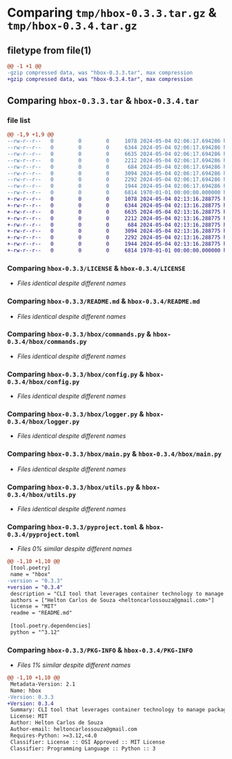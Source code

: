 # Comparing `tmp/hbox-0.3.3.tar.gz` & `tmp/hbox-0.3.4.tar.gz`

## filetype from file(1)

```diff
@@ -1 +1 @@
-gzip compressed data, was "hbox-0.3.3.tar", max compression
+gzip compressed data, was "hbox-0.3.4.tar", max compression
```

## Comparing `hbox-0.3.3.tar` & `hbox-0.3.4.tar`

### file list

```diff
@@ -1,9 +1,9 @@
--rw-r--r--   0        0        0     1078 2024-05-04 02:06:17.694286 hbox-0.3.3/LICENSE
--rw-r--r--   0        0        0     6344 2024-05-04 02:06:17.694286 hbox-0.3.3/README.md
--rw-r--r--   0        0        0     6635 2024-05-04 02:06:17.694286 hbox-0.3.3/hbox/commands.py
--rw-r--r--   0        0        0     2212 2024-05-04 02:06:17.694286 hbox-0.3.3/hbox/config.py
--rw-r--r--   0        0        0      684 2024-05-04 02:06:17.694286 hbox-0.3.3/hbox/logger.py
--rw-r--r--   0        0        0     3094 2024-05-04 02:06:17.694286 hbox-0.3.3/hbox/main.py
--rw-r--r--   0        0        0     2292 2024-05-04 02:06:17.694286 hbox-0.3.3/hbox/utils.py
--rw-r--r--   0        0        0     1944 2024-05-04 02:06:17.694286 hbox-0.3.3/pyproject.toml
--rw-r--r--   0        0        0     6814 1970-01-01 00:00:00.000000 hbox-0.3.3/PKG-INFO
+-rw-r--r--   0        0        0     1078 2024-05-04 02:13:16.288775 hbox-0.3.4/LICENSE
+-rw-r--r--   0        0        0     6344 2024-05-04 02:13:16.288775 hbox-0.3.4/README.md
+-rw-r--r--   0        0        0     6635 2024-05-04 02:13:16.288775 hbox-0.3.4/hbox/commands.py
+-rw-r--r--   0        0        0     2212 2024-05-04 02:13:16.288775 hbox-0.3.4/hbox/config.py
+-rw-r--r--   0        0        0      684 2024-05-04 02:13:16.288775 hbox-0.3.4/hbox/logger.py
+-rw-r--r--   0        0        0     3094 2024-05-04 02:13:16.288775 hbox-0.3.4/hbox/main.py
+-rw-r--r--   0        0        0     2292 2024-05-04 02:13:16.288775 hbox-0.3.4/hbox/utils.py
+-rw-r--r--   0        0        0     1944 2024-05-04 02:13:16.288775 hbox-0.3.4/pyproject.toml
+-rw-r--r--   0        0        0     6814 1970-01-01 00:00:00.000000 hbox-0.3.4/PKG-INFO
```

### Comparing `hbox-0.3.3/LICENSE` & `hbox-0.3.4/LICENSE`

 * *Files identical despite different names*

### Comparing `hbox-0.3.3/README.md` & `hbox-0.3.4/README.md`

 * *Files identical despite different names*

### Comparing `hbox-0.3.3/hbox/commands.py` & `hbox-0.3.4/hbox/commands.py`

 * *Files identical despite different names*

### Comparing `hbox-0.3.3/hbox/config.py` & `hbox-0.3.4/hbox/config.py`

 * *Files identical despite different names*

### Comparing `hbox-0.3.3/hbox/logger.py` & `hbox-0.3.4/hbox/logger.py`

 * *Files identical despite different names*

### Comparing `hbox-0.3.3/hbox/main.py` & `hbox-0.3.4/hbox/main.py`

 * *Files identical despite different names*

### Comparing `hbox-0.3.3/hbox/utils.py` & `hbox-0.3.4/hbox/utils.py`

 * *Files identical despite different names*

### Comparing `hbox-0.3.3/pyproject.toml` & `hbox-0.3.4/pyproject.toml`

 * *Files 0% similar despite different names*

```diff
@@ -1,10 +1,10 @@
 [tool.poetry]
 name = "hbox"
-version = "0.3.3"
+version = "0.3.4"
 description = "CLI tool that leverages container technology to manage packages."
 authors = ["Helton Carlos de Souza <heltoncarlossouza@gmail.com>"]
 license = "MIT"
 readme = "README.md"
 
 [tool.poetry.dependencies]
 python = "^3.12"
```

### Comparing `hbox-0.3.3/PKG-INFO` & `hbox-0.3.4/PKG-INFO`

 * *Files 1% similar despite different names*

```diff
@@ -1,10 +1,10 @@
 Metadata-Version: 2.1
 Name: hbox
-Version: 0.3.3
+Version: 0.3.4
 Summary: CLI tool that leverages container technology to manage packages.
 License: MIT
 Author: Helton Carlos de Souza
 Author-email: heltoncarlossouza@gmail.com
 Requires-Python: >=3.12,<4.0
 Classifier: License :: OSI Approved :: MIT License
 Classifier: Programming Language :: Python :: 3
```

